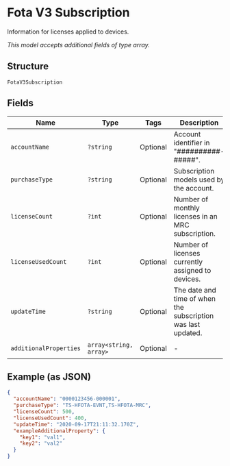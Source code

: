 
# Fota V3 Subscription

Information for licenses applied to devices.

*This model accepts additional fields of type array.*

## Structure

`FotaV3Subscription`

## Fields

| Name | Type | Tags | Description | Getter | Setter |
|  --- | --- | --- | --- | --- | --- |
| `accountName` | `?string` | Optional | Account identifier in "##########-#####". | getAccountName(): ?string | setAccountName(?string accountName): void |
| `purchaseType` | `?string` | Optional | Subscription models used by the account. | getPurchaseType(): ?string | setPurchaseType(?string purchaseType): void |
| `licenseCount` | `?int` | Optional | Number of monthly licenses in an MRC subscription. | getLicenseCount(): ?int | setLicenseCount(?int licenseCount): void |
| `licenseUsedCount` | `?int` | Optional | Number of licenses currently assigned to devices. | getLicenseUsedCount(): ?int | setLicenseUsedCount(?int licenseUsedCount): void |
| `updateTime` | `?string` | Optional | The date and time of when the subscription was last updated. | getUpdateTime(): ?string | setUpdateTime(?string updateTime): void |
| `additionalProperties` | `array<string, array>` | Optional | - | findAdditionalProperty(string key): array | additionalProperty(string key, array value): void |

## Example (as JSON)

```json
{
  "accountName": "0000123456-000001",
  "purchaseType": "TS-HFOTA-EVNT,TS-HFOTA-MRC",
  "licenseCount": 500,
  "licenseUsedCount": 400,
  "updateTime": "2020-09-17T21:11:32.170Z",
  "exampleAdditionalProperty": {
    "key1": "val1",
    "key2": "val2"
  }
}
```

